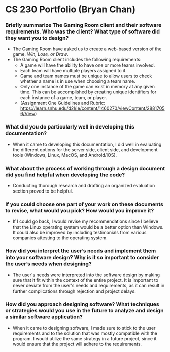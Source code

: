# CS 230 Portfolio (Bryan Chan)


### Briefly summarize The Gaming Room client and their software requirements. Who was the client? What type of software did they want you to design?
- The Gaming Room have asked us to create a web-based version of the game, _Win, Lose, or Draw_.
- The Gaming Room client includes the following requirements:
    - A game will have the ability to have one or more teams involved.
    - Each team will have multiple players assigned to it.
    - Game and team names must be unique to allow users to check whether a name is in use when choosing a team name.
    - Only one instance of the game can exist in memory at any given time. This can be accomplished by creating unique identifiers for each instance of a game, team, or player.
  - (Assignment One Guidelines and Rubric: https://learn.snhu.edu/d2l/le/content/1460270/viewContent/28817056/View)


### What did you do particularly well in developing this documentation?
- When it came to developing this documentation, I did well in evaluating the different options for the server side, client side, and development tools (Windows, Linux, MacOS, and Android/iOS).  

### What about the process of working through a design document did you find helpful when developing the code?
- Conducting thorough research and drafting an organized evaluation section proved to be helpful.

### If you could choose one part of your work on these documents to revise, what would you pick? How would you improve it?
- If I could go back, I would revise my recommendations since I believe that the Linux operating system would be a better option than Windows. It could also be improved by including testimonials from various companies attesting to the operating system.

### How did you interpret the user’s needs and implement them into your software design? Why is it so important to consider the user’s needs when designing?
- The user's needs were interpreted into the software design by making sure that it fit within the context of the entire project. It is important to never deviate from the user's needs and requirements, as it can result in further complications through rejection and project delays. 

### How did you approach designing software? What techniques or strategies would you use in the future to analyze and design a similar software application?
- When it came to designing software, I made sure to stick to the user requirements and to the solution that was mostly compatible with the program. I would utilize the same strategy in a future project, since it would ensure that the project will adhere to the requirements.
